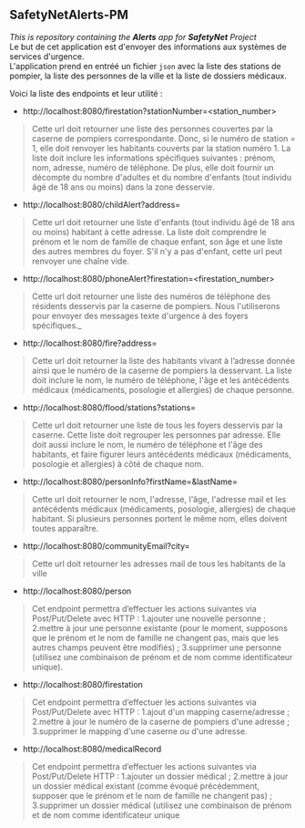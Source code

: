 ## SafetyNetAlerts-PM
_This is repository containing the **Alerts** app for **SafetyNet** Project_  
Le but de cet application est d'envoyer des informations aux systèmes de services d'urgence.  
L'application prend en entréé un fichier `json` avec la liste des stations de pompier, la liste des personnes de la ville et la liste de dossiers médicaux.  

Voici la liste des endpoints et leur utilité :
- http://localhost:8080/firestation?stationNumber=<station_number>
>Cette url doit retourner une liste des personnes couvertes par la caserne de pompiers correspondante.
>Donc, si le numéro de station = 1, elle doit renvoyer les habitants couverts par la station numéro 1. La liste
>doit inclure les informations spécifiques suivantes : prénom, nom, adresse, numéro de téléphone. De plus,
>elle doit fournir un décompte du nombre d'adultes et du nombre d'enfants (tout individu âgé de 18 ans ou
>moins) dans la zone desservie.
- http://localhost:8080/childAlert?address=<address>
>Cette url doit retourner une liste d'enfants (tout individu âgé de 18 ans ou moins) habitant à cette adresse.
>La liste doit comprendre le prénom et le nom de famille de chaque enfant, son âge et une liste des autres
>membres du foyer. S'il n'y a pas d'enfant, cette url peut renvoyer une chaîne vide.
- http://localhost:8080/phoneAlert?firestation=<firestation_number>
>Cette url doit retourner une liste des numéros de téléphone des résidents desservis par la caserne de
>pompiers. Nous l'utiliserons pour envoyer des messages texte d'urgence à des foyers spécifiques._
- http://localhost:8080/fire?address=<address>
>Cette url doit retourner la liste des habitants vivant à l’adresse donnée ainsi que le numéro de la caserne
>de pompiers la desservant. La liste doit inclure le nom, le numéro de téléphone, l'âge et les antécédents
>médicaux (médicaments, posologie et allergies) de chaque personne.
- http://localhost:8080/flood/stations?stations=<a list of station_numbers>
>Cette url doit retourner une liste de tous les foyers desservis par la caserne. Cette liste doit regrouper les
>personnes par adresse. Elle doit aussi inclure le nom, le numéro de téléphone et l'âge des habitants, et
>faire figurer leurs antécédents médicaux (médicaments, posologie et allergies) à côté de chaque nom.
- http://localhost:8080/personInfo?firstName=<firstName>&lastName=<lastName>
>Cette url doit retourner le nom, l'adresse, l'âge, l'adresse mail et les antécédents médicaux (médicaments,
>posologie, allergies) de chaque habitant. Si plusieurs personnes portent le même nom, elles doivent
>toutes apparaître.
- http://localhost:8080/communityEmail?city=<city>
>Cette url doit retourner les adresses mail de tous les habitants de la ville
- http://localhost:8080/person
>Cet endpoint permettra d’effectuer les actions suivantes via Post/Put/Delete avec HTTP :
>1.ajouter une nouvelle personne ;
>2.mettre à jour une personne existante (pour le moment, supposons que le prénom et le nom de
>famille ne changent pas, mais que les autres champs peuvent être modifiés) ;
>3.supprimer une personne (utilisez une combinaison de prénom et de nom comme identificateur
unique).
- http://localhost:8080/firestation
>Cet endpoint permettra d’effectuer les actions suivantes via Post/Put/Delete avec HTTP :
>1.ajout d'un mapping caserne/adresse ;
>2.mettre à jour le numéro de la caserne de pompiers d'une adresse ;
>3.supprimer le mapping d'une caserne ou d'une adresse.
- http://localhost:8080/medicalRecord
>Cet endpoint permettra d’effectuer les actions suivantes via Post/Put/Delete HTTP :
>1.ajouter un dossier médical ;
>2.mettre à jour un dossier médical existant (comme évoqué précédemment, supposer que le
>prénom et le nom de famille ne changent pas) ;
3.supprimer un dossier médical (utilisez une combinaison de prénom et de nom comme
>identificateur unique



